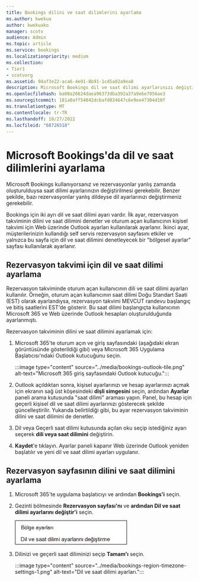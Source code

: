 ```yaml
---
title: Bookings dilini ve saat dilimlerini ayarlama
ms.author: kwekua
author: kwekuako
manager: scotv
audience: Admin
ms.topic: article
ms.service: bookings
ms.localizationpriority: medium
ms.collection:
- Tier1
- scotvorg
ms.assetid: 94af3e22-aca6-4e91-8b91-1cd5a02a9ea8
description: Microsoft Bookings dil ve saat dilimi ayarlarınızı değiştirin. Rezervasyonlar yanlış zamanda oluşturulduysa, Bookings yanlış saat dilimi için ayarlanmış olabilir.
ms.openlocfilehash: ba08a26624daea96373dba392a37a9e6e7956ae3
ms.sourcegitcommit: 181a0aff54842dcbafd834647c6e9ee47304d10f
ms.translationtype: MT
ms.contentlocale: tr-TR
ms.lasthandoff: 10/27/2022
ms.locfileid: "68726518"
---
```

# <a name="set-language-and-time-zones-in-microsoft-bookings"></a>Microsoft Bookings'da dil ve saat dilimlerini ayarlama

Microsoft Bookings kullanıyorsanız ve rezervasyonlar yanlış zamanda oluşturulduysa saat dilimi ayarlarınızın değiştirilmesi gerekebilir. Benzer şekilde, bazı rezervasyonlar yanlış dildeyse dil ayarlarınızı değiştirmeniz gerekebilir.

Bookings için iki ayrı dil ve saat dilimi ayarı vardır. İlk ayar, rezervasyon takviminin dilini ve saat dilimini denetler ve oturum açan kullanıcının kişisel takvimi için Web üzerinde Outlook ayarları kullanılarak ayarlanır. İkinci ayar, müşterilerinizin kullandığı self servis rezervasyon sayfasını etkiler ve yalnızca bu sayfa için dil ve saat dilimini denetleyecek bir "bölgesel ayarlar" sayfası kullanılarak ayarlanır.

## <a name="setting-language-and-time-zone-for-a-booking-calendar"></a>Rezervasyon takvimi için dil ve saat dilimi ayarlama

Rezervasyon takviminde oturum açan kullanıcının dili ve saat dilimi ayarları kullanılır. Örneğin, oturum açan kullanıcının saat dilimi Doğu Standart Saati (EST) olarak ayarlandıysa, rezervasyon takvimi MEVCUT randevu başlangıç ve bitiş saatlerini EST'de gösterir. Bu saat dilimi başlangıçta kullanıcının Microsoft 365 ve Web üzerinde Outlook hesapları oluşturulduğunda ayarlanmıştı.

Rezervasyon takviminin dilini ve saat dilimini ayarlamak için:

1. Microsoft 365'te oturum açın ve giriş sayfasındaki (aşağıdaki ekran görüntüsünde gösterildiği gibi) veya Microsoft 365 Uygulama Başlatıcısı'ndaki Outlook kutucuğunu seçin.

   :::image type="content" source="../media/bookings-outlook-tile.png" alt-text="Microsoft 365 giriş sayfasındaki Outlook kutucuğu.":::

1. Outlook açıldıktan sonra, kişisel ayarlarınızı ve hesap ayarlarınızı açmak için ekranın sağ üst köşesindeki **dişli simgesini** seçin, ardından **Ayarlar** paneli arama kutusunda "saat dilimi" araması yapın. Panel, bu hesap için geçerli kişisel dil ve saat dilimi ayarlarınızı gösterecek şekilde güncelleştirilir. Yukarıda belirtildiği gibi, bu ayar rezervasyon takviminin dilini ve saat dilimini de denetler.

1. Dil veya Geçerli saat dilimi kutusunda açılan oku seçip istediğiniz ayarı seçerek **dili veya saat dilimini** değiştirin.

1. **Kaydet**'e tıklayın. Ayarlar paneli kapanır Web üzerinde Outlook yeniden başlatılır ve yeni dil ve saat dilimi ayarları uygulanır.

## <a name="setting-the-language-and-time-zone-for-the-booking-page"></a>Rezervasyon sayfasının dilini ve saat dilimini ayarlama

1. Microsoft 365'te uygulama başlatıcıyı ve ardından **Bookings'i** seçin.

1. Gezinti bölmesinde **Rezervasyon sayfası'nı** ve **ardından Dil ve saat dilimi ayarlarını değiştir'i** seçin.

   ![Ekran görüntüsü: Dil ve saat dilimi ayarlarını değiştirme bağlantısı.](../media/bookings-region-language-timezone-settings.png)

1. Dilinizi ve geçerli saat diliminizi seçip **Tamam'ı** seçin.

   :::image type="content" source="../media/bookings-region-timezone-settings-1.png" alt-text="Dil ve saat dilimi ayarları.":::